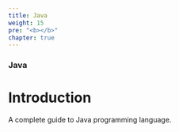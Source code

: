 ```yaml
---
title: Java
weight: 15
pre: "<b></b>"
chapter: true
---
```


### Java

# Introduction

A complete guide to Java programming language.